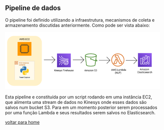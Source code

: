 ## Pipeline de dados

O pipeline foi definido utilizando a infraestrutura, mecanismos de coleta e armazenamento discutidas anteriormente. Como pode ser vista abaixo:

![pipeline.png](PipelineDosDados.png)

Esta pipeline e constituída por um script rodando em uma instância EC2, que alimenta uma stream de dados no Kinesys onde esses dados são salvos num bucket S3. Para em um momento posterior serem processados por uma função Lambda e seus resultados serem salvos no Elasticsearch.

[voltar para home](index.md)